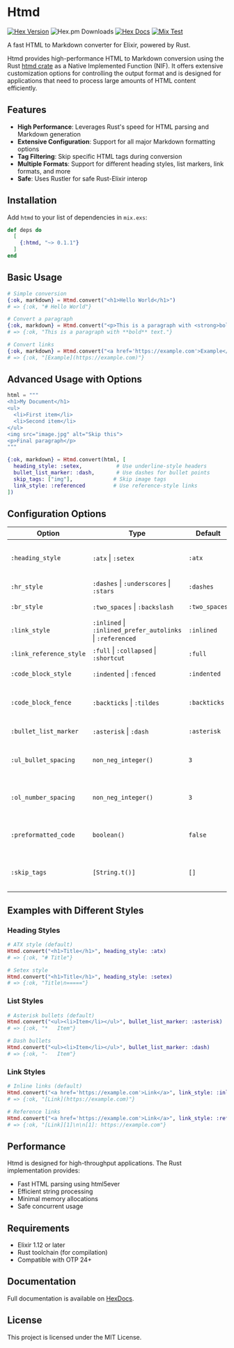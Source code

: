 # Htmd

[![Hex Version](https://img.shields.io/hexpm/v/htmd.svg)](https://hex.pm/packages/htmd)
![Hex.pm Downloads](https://img.shields.io/hexpm/dt/htmd)
[![Hex Docs](http://img.shields.io/badge/hex.pm-docs-green.svg?style=flat)](https://hexdocs.pm/htmd)
[![Mix Test](https://github.com/kasvith/htmd/actions/workflows/test.yml/badge.svg)](https://github.com/kasvith/htmd/actions/workflows/test.yml)

A fast HTML to Markdown converter for Elixir, powered by Rust.

Htmd provides high-performance HTML to Markdown conversion using the Rust [htmd crate](https://crates.io/crates/htmd) as a Native Implemented Function (NIF). It offers extensive customization options for controlling the output format and is designed for applications that need to process large amounts of HTML content efficiently.

## Features

- **High Performance**: Leverages Rust's speed for HTML parsing and Markdown generation
- **Extensive Configuration**: Support for all major Markdown formatting options
- **Tag Filtering**: Skip specific HTML tags during conversion
- **Multiple Formats**: Support for different heading styles, list markers, link formats, and more
- **Safe**: Uses Rustler for safe Rust-Elixir interop

## Installation

Add `htmd` to your list of dependencies in `mix.exs`:

```elixir
def deps do
  [
    {:htmd, "~> 0.1.1"}
  ]
end
```

## Basic Usage

```elixir
# Simple conversion
{:ok, markdown} = Htmd.convert("<h1>Hello World</h1>")
# => {:ok, "# Hello World"}

# Convert a paragraph
{:ok, markdown} = Htmd.convert("<p>This is a paragraph with <strong>bold</strong> text.</p>")
# => {:ok, "This is a paragraph with **bold** text."}

# Convert links
{:ok, markdown} = Htmd.convert("<a href='https://example.com'>Example</a>")
# => {:ok, "[Example](https://example.com)"}
```

## Advanced Usage with Options

```elixir
html = """
<h1>My Document</h1>
<ul>
  <li>First item</li>
  <li>Second item</li>
</ul>
<img src="image.jpg" alt="Skip this">
<p>Final paragraph</p>
"""

{:ok, markdown} = Htmd.convert(html, [
  heading_style: :setex,           # Use underline-style headers
  bullet_list_marker: :dash,       # Use dashes for bullet points
  skip_tags: ["img"],             # Skip image tags
  link_style: :referenced         # Use reference-style links
])
```

## Configuration Options

| Option | Type | Default | Description |
|--------|------|---------|-------------|
| `:heading_style` | `:atx` \| `:setex` | `:atx` | Header format (# vs underline) |
| `:hr_style` | `:dashes` \| `:underscores` \| `:stars` | `:dashes` | Horizontal rule style |
| `:br_style` | `:two_spaces` \| `:backslash` | `:two_spaces` | Line break format |
| `:link_style` | `:inlined` \| `:inlined_prefer_autolinks` \| `:referenced` | `:inlined` | Link format style |
| `:link_reference_style` | `:full` \| `:collapsed` \| `:shortcut` | `:full` | Reference link format |
| `:code_block_style` | `:indented` \| `:fenced` | `:indented` | Code block format |
| `:code_block_fence` | `:backticks` \| `:tildes` | `:backticks` | Fence character for code blocks |
| `:bullet_list_marker` | `:asterisk` \| `:dash` | `:asterisk` | Bullet point character |
| `:ul_bullet_spacing` | `non_neg_integer()` | `3` | Spaces between bullet and content |
| `:ol_number_spacing` | `non_neg_integer()` | `3` | Spaces between number and content |
| `:preformatted_code` | `boolean()` | `false` | Preserve whitespace in inline code |
| `:skip_tags` | `[String.t()]` | `[]` | HTML tags to skip during conversion |

## Examples with Different Styles

### Heading Styles

```elixir
# ATX style (default)
Htmd.convert("<h1>Title</h1>", heading_style: :atx)
# => {:ok, "# Title"}

# Setex style  
Htmd.convert("<h1>Title</h1>", heading_style: :setex)  
# => {:ok, "Title\n====="}
```

### List Styles

```elixir
# Asterisk bullets (default)
Htmd.convert("<ul><li>Item</li></ul>", bullet_list_marker: :asterisk)
# => {:ok, "*   Item"}

# Dash bullets
Htmd.convert("<ul><li>Item</li></ul>", bullet_list_marker: :dash)  
# => {:ok, "-   Item"}
```

### Link Styles

```elixir
# Inline links (default)
Htmd.convert("<a href='https://example.com'>Link</a>", link_style: :inlined)
# => {:ok, "[Link](https://example.com)"}

# Reference links
Htmd.convert("<a href='https://example.com'>Link</a>", link_style: :referenced)
# => {:ok, "[Link][1]\n\n[1]: https://example.com"}
```

## Performance

Htmd is designed for high-throughput applications. The Rust implementation provides:

- Fast HTML parsing using html5ever
- Efficient string processing  
- Minimal memory allocations
- Safe concurrent usage

## Requirements

- Elixir 1.12 or later
- Rust toolchain (for compilation)
- Compatible with OTP 24+

## Documentation

Full documentation is available on [HexDocs](https://hexdocs.pm/htmd).

## License

This project is licensed under the MIT License.


